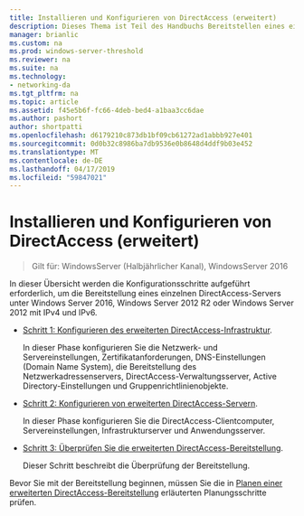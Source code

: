 ```yaml
---
title: Installieren und Konfigurieren von DirectAccess (erweitert)
description: Dieses Thema ist Teil des Handbuchs Bereitstellen eines einzelnen DirectAccess-Servers mit erweiterten Einstellungen für Windows Server 2016
manager: brianlic
ms.custom: na
ms.prod: windows-server-threshold
ms.reviewer: na
ms.suite: na
ms.technology:
- networking-da
ms.tgt_pltfrm: na
ms.topic: article
ms.assetid: f45e5b6f-fc66-4deb-bed4-a1baa3cc6dae
ms.author: pashort
author: shortpatti
ms.openlocfilehash: d6179210c873db1bf09cb61272ad1abbb927e401
ms.sourcegitcommit: 0d0b32c8986ba7db9536e0b8648d4ddf9b03e452
ms.translationtype: MT
ms.contentlocale: de-DE
ms.lasthandoff: 04/17/2019
ms.locfileid: "59847021"
---
```

# <a name="install-and-configure-advanced-directaccess"></a>Installieren und Konfigurieren von DirectAccess (erweitert)

>Gilt für: WindowsServer (Halbjährlicher Kanal), WindowsServer 2016

In dieser Übersicht werden die Konfigurationsschritte aufgeführt erforderlich, um die Bereitstellung eines einzelnen DirectAccess-Servers unter Windows Server 2016, Windows Server 2012 R2 oder Windows Server 2012 mit IPv4 und IPv6.  
  
-   [Schritt 1: Konfigurieren des erweiterten DirectAccess-Infrastruktur](da-adv-configure-s1-infrastructure.md).  
  
    In dieser Phase konfigurieren Sie die Netzwerk- und Servereinstellungen, Zertifikatanforderungen, DNS-Einstellungen (Domain Name System), die Bereitstellung des Netzwerkadressenservers, DirectAccess-Verwaltungsserver, Active Directory-Einstellungen und Gruppenrichtlinienobjekte.  
  
-   [Schritt 2: Konfigurieren von erweiterten DirectAccess-Servern](da-adv-configure-s2-servers.md).  
  
    In dieser Phase konfigurieren Sie die DirectAccess-Clientcomputer, Servereinstellungen, Infrastrukturserver und Anwendungsserver.  
  
-   [Schritt 3: Überprüfen Sie die erweiterten DirectAccess-Bereitstellung](da-adv-configure-s3-verify.md).  
  
    Dieser Schritt beschreibt die Überprüfung der Bereitstellung.  
  
Bevor Sie mit der Bereitstellung beginnen, müssen Sie die in [Planen einer erweiterten DirectAccess-Bereitstellung](Plan-an-Advanced-DirectAccess-Deployment.md) erläuterten Planungsschritte prüfen.  
  


